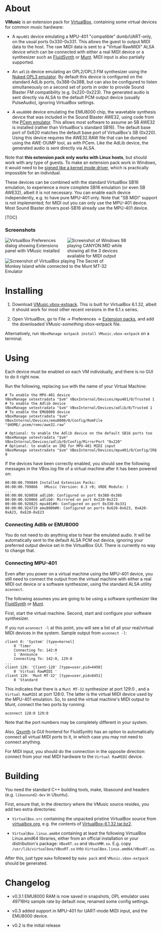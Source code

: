 # About

**VMusic** is an extension pack for [VirtualBox](https://www.virtualbox.org), containing
some virtual devices for common music hardware:

* A `mpu401` device emulating a MPU-401 "compatible" dumb/UART-only, on the usual ports 0x330-0x331.
This allows the guest to output MIDI data to the host. The raw MIDI data is sent to a "Virtual RawMIDI" ALSA device
which can be connected with either a real MIDI device or a synthesizer such as [FluidSynth](https://www.fluidsynth.org/)
or [Munt](https://sourceforge.net/projects/munt/). MIDI input is also partially supported.

* An `adlib` device emulating an OPL2/OPL3 FM synthesizer using the [Nuked OPL3 emulator](https://github.com/nukeykt/Nuked-OPL3).
By default this device is configured on the standard AdLib ports, 0x388-0x38B, but can also be configured
to listen simultaneously on a second set of ports in order to provide Sound Blaster FM compatibility
(e.g. 0x220-0x223).
The generated audio is sent directly via ALSA to the default PCM output device (usually PulseAudio), ignoring 
VirtualBox settings.

* A `emu8000` device emulating the EMU8000 chip, the wavetable synthesis device that was included in the Sound Blaster AWE32,
using code from the [PCem emulator](https://www.pcem-emulator.co.uk/).
This allows most software to assume an SB AWE32 is installed (rather than VirtualBox's standard SB16).
The default base port of 0x620 matches the default base port of VirtualBox's SB (0x220).
Using this device requires the AWE32.RAW file that can be dumped using the AWE-DUMP tool, as with PCem.
Like the AdLib device, the generated audio is sent directly via ALSA.

Note that **this extension pack only works with Linux hosts**, but should work with any type of guests. 
To make an extension pack work in Windows, it would need to be
[signed like a kernel mode driver](https://forums.virtualbox.org/viewtopic.php?f=10&t=103801),
which is practically impossible for an individual.

These devices can be combined with the standard VirtualBox SB16 emulation, to experience a more complete SB16
emulation (or even SB AWE32), albeit it is not necessary.
You can enable each device independently, e.g. to have pure MPU-401 only.
Note that "SB MIDI" support is not implemented; for MIDI out you can only use the MPU-401 device. Most Sound Blaster
drivers post-SB16 already use the MPU-401 device.

[TOC]

### Screenshots

<img src="https://depot.javispedro.com/vbox/VBoxPrefs.png" alt="VirtualBox Preferences dialog showing Extensions panel with VMusic installed" style="max-width: 40%; vertical-align:top;" />
<img src="https://depot.javispedro.com/vbox/win98e.png" alt="Screenshot of Windows 98 playing CANYON.MID while showing all the 3 devices available for MIDI output" style="max-width: 40%; vertical-align:top;" />

<img src="https://depot.javispedro.com/vbox/VirtualBoxMunt.png" alt="Screenshot of VirtualBox playing The Secret of Monkey Island while connected to the Munt MT-32 Emulator" style="max-width: 70%;" />


# Installing

1.  Download [VMusic.vbox-extpack](https://depot.javispedro.com/vbox/VMusic-0.3.1-vbox6.1.32.vbox-extpack).
    This is built for VirtualBox 6.1.32, albeit it should work for most other recent versions in the 6.1.x series.

2.  Open VirtualBox, go to File → Preferences → [Extension packs](https://depot.javispedro.com/vbox/VBoxPrefs.png),
    and add the downloaded VMusic-_something_.vbox-extpack file.

Alternatively, run `VBoxManage extpack install VMusic.vbox-extpack` on a terminal.

# Using

Each device must be enabled on each VM individually, and there is no GUI to do it right now.

Run the following, replacing `$vm` with the name of your Virtual Machine:

```shell
# To enable the MPU-401 device
VBoxManage setextradata "$vm" VBoxInternal/Devices/mpu401/0/Trusted 1
# To enable the Adlib device
VBoxManage setextradata "$vm" VBoxInternal/Devices/adlib/0/Trusted 1
# To enable the EMU8000 device
VBoxManage setextradata "$vm" VBoxInternal/Devices/emu8000/0/Config/RomFile "$HOME/.pcem/roms/awe32.raw"

# Optional: to enable the Adlib device on the default SB16 ports too
VBoxManage setextradata "$vm" VBoxInternal/Devices/adlib/0/Config/MirrorPort "0x220"
# Optional: to enable an IRQ for MPU-401 MIDI input
VBoxManage setextradata "$vm" VBoxInternal/Devices/mpu401/0/Config/IRQ 9
```

If the devices have been correctly enabled, you should see the following messages in the
VBox.log file of a virtual machine after it has been powered on:

```{ use_pygments=false }
00:00:00.799849 Installed Extension Packs:
00:00:00.799866   VMusic (Version: 0.3 r0; VRDE Module: )
...
00:00:00.920058 adlib0: Configured on port 0x388-0x38b
00:00:00.920066 adlib0: Mirrored on port 0x220-0x223
00:00:00.920825 mpu401#0: Configured on port 0x330-0x331
00:00:00.924719 emu8000#0: Configured on ports 0x620-0x623, 0xA20-0xA23, 0xE20-0xE23
```

### Connecting Adlib or EMU8000

You do not need to do anything else to hear the emulated audio.
It will be automatically sent to the default ALSA PCM out device,
ignoring your preferred output device set in the VirtualBox GUI.
There is currently no way to change that.

### Connecting MPU-401

Even after you power on a virtual machine using the MPU-401 device, you still need to connect 
the output from the virtual machine with either a real MIDI out device or a software synthesizer,
using the standard ALSA utility `aconnect`. 

The following assumes you are going to be using a software synthesizer like [FluidSynth](https://www.fluidsynth.org/)
or [Munt](https://sourceforge.net/projects/munt/).

First, start the virtual machine. Second, start and configure your software synthesizer.

If you run `aconnect -l` at this point, you will see a list of all your real/virtual MIDI devices in the system. Sample output from  `aconnect -l`:
```{ use_pygments=false }
client 0: 'System' [type=kernel]
    0 'Timer           '
	Connecting To: 142:0
    1 'Announce        '
	Connecting To: 142:0, 129:0
...
client 128: 'Client-128' [type=user,pid=4450]
    0 'Virtual RawMIDI '
client 129: 'Munt MT-32' [type=user,pid=8451]
    0 'Standard        '
```

This indicates that there is a `Munt MT-32` synthesizer at port 129:0 , and a `Virtual RawMIDI` at port 128:0.
The latter is the virtual MIDI device used by the MPU-401 emulation. So, to send the virtual machine's MIDI output to Munt,
connect the two ports by running:

```{ use_pygments=false }
aconnect 128:0 129:0
```

Note that the port numbers may be completely different in your system.

Also, [Qsynth](https://qsynth.sourceforge.io/) (a GUI frontend for FluidSynth) has an option to automatically connect
all virtual MIDI ports to it, in which case you may not need to connect anything.

For MIDI input, you should do the connection in the opposite direction: connect from your real MIDI hardware to the
`Virtual RawMIDI` device.

# Building

You need the standard C++ building tools, make, libasound and headers (e.g. `libasound2-dev` in Ubuntu).

First, ensure that, in the directory where the VMusic source resides, you add two extra directories:

* `VirtualBox.src` containing the unpacked pristine VirtualBox source from [virtualbox.org](https://www.virtualbox.org/wiki/Downloads), e.g. the contents of [VirtualBox-6.1.32.tar.bz2](https://download.virtualbox.org/virtualbox/6.1.32/VirtualBox-6.1.32.tar.bz2).

* `VirtualBox.linux.amd64` containing at least the following VirtualBox Linux.amd64 libraries,
either from an official installation or your distribution's package: `VBoxRT.so` and `VBoxVMM.so`.
E.g. copy `/usr/lib/virtualbox/VBoxRT.so` into `VirtualBox.linux.amd64/VBoxRT.so`.

After this, just type `make` followed by `make pack` and `VMusic.vbox-extpack` should be generated.

# Changelog

* v0.3.1 EMU8000 RAM is now saved in snapshots,
 OPL emulator uses 49716Hz sample rate by default now,
 renamed some config settings.

* v0.3 added support in MPU-401 for UART-mode MIDI input, and the EMU8000 device.

* v0.2 is the initial release
